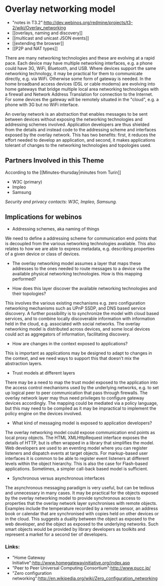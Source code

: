 Overlay networking model
========================

-   "notes in T3.2":http://dev.webinos.org/redmine/projects/t3-2/wiki/Overlay_networking
-   [[overlays, naming and discovery]]
-   [[multicast and unicast JSON events]]
-   [[extending the browser]]
-   [[P2P and NAT types]]

There are many networking technologies and these are evolving at a rapid pace. Each device may have multiple networking interfaces, e.g. a phone could have 3G, WiFi, Bluetooth, and USB. Where devices support the same networking technology, it may be practical for them to communicate directly, e.g. via WiFi. Otherwise some form of gateway is needed. In the home broadband access devices (DSL or cable modems) are evolving into home gateways that bridge multiple local area networking technologies with a firewall and Network Address Translation for connection to the Internet. For some devices the gateway will be remotely situated in the "cloud", e.g. a phone with 3G but no WiFi interface.

An overlay network is an abstraction that enables messages to be sent between devices without exposing the networking technologies and addressing schemes involved. Application developers are thus shielded from the details and instead code to the addressing scheme and interfaces exposed by the overlay network. This has two benefits: first, it reduces the effort needed to develop an application, and second, it makes applications tolerant of changes to the networking technologies and topologies used.

Partners Involved in this Theme
-------------------------------

According to the [[Minutes-thursday|minutes from Turin]]

-   W3C (primary)
-   Impleo
-   Samsung

_Security and privacy contacts: W3C, Impleo, Samsung._

Implications for webinos
------------------------

-   Addressing schemes, aka naming of things

We need to define a addressing scheme for communication end points that is decoupled from the various networking technologies available. This also relates to how we are able to express metadata, e.g. describing properties of a given device or class of devices.

-   The overlay networking model assumes a layer that maps these addresses to the ones needed to route messages to a device via the available physical networking technologies. How is this mapping performed?

-   How does this layer discover the available networking technologies and their topologies?

This involves the various existing mechanisms e.g. zero configuration networking mechanisms such as UPnP SSDP, and DNS based service discovery. A further possibility is to synchronize the model with cloud based services, and to combine locally discoverable information with information held in the cloud, e.g. associated with social networks. The overlay networking model is distributed across devices, and some local devices could act as aggregators of information, facilitating discovery.

-   How are changes in the context exposed to applications?

This is important as applications may be designed to adapt to changes in the context, and we need ways to support this that doesn’t mix the abstraction layers.

-   Trust models at different layers

There may be a need to map the trust model exposed to the application into the access control mechanisms used by the underlying networks, e.g. to set up logical peer to peer communication that pass through firewalls. The overlay network layer may thus need privileges to configure gateway devices accordingly. The mapping could be mediated via a policy language, but this may need to be compiled as it may be impractical to implement the policy engine on the devices involved.

-   What kind of messaging model is exposed to application developers?

The overlay networking model could expose communication end points as local proxy objects. The HTML XMLHttpRequest interface exposes the details of HTTP, but is often wrapped in a library that simplifies the model. Web developers are used to an eventing model where you can register listeners and dispatch events at target objects. For markup-based user interfaces it is common to be able to register event listeners at different levels within the object hierarchy. This is also the case for Flash-based applications. Sometimes, a simpler call-back based model is sufficient.

-   Synchronous versus asynchronous interfaces

The asynchronous messaging paradigm is very useful, but can be tedious and unnecessary in many cases. It may be practical for the objects exposed by the overlay networking model to provide synchronous access to properties that the overlay network layer synchronises with remote objects. Examples include the temperature recorded by a remote sensor, an address book or calendar that are synchronised with copies held on other devices or in the cloud. This suggests a duality between the object as exposed to the web developer, and the object as exposed to the underlying networks. Such smart objects would be provided by library developers as toolkits and represent a market for a second tier of developers.

### Links:

-   "Home Gateway Initiative":http://www.homegatewayinitiative.org/index.asp
-   "Peer to Peer Universal Computing Consortium":http://www.pucc.jp/
-   "Zero configuration networking":http://en.wikipedia.org/wiki/Zero_configuration_networking

